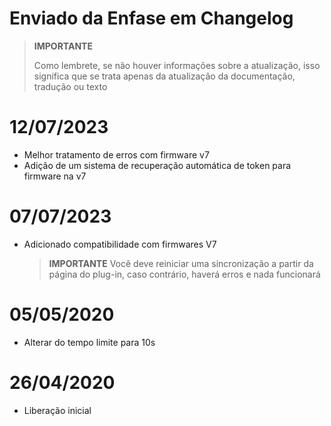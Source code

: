 # Enviado da Enfase em Changelog

>**IMPORTANTE**
>
>Como lembrete, se não houver informações sobre a atualização, isso significa que se trata apenas da atualização da documentação, tradução ou texto

# 12/07/2023

- Melhor tratamento de erros com firmware v7
- Adição de um sistema de recuperação automática de token para firmware na v7

# 07/07/2023

- Adicionado compatibilidade com firmwares V7

  >**IMPORTANTE**
  > Você deve reiniciar uma sincronização a partir da página do plug-in, caso contrário, haverá erros e nada funcionará

# 05/05/2020

- Alterar do tempo limite para 10s

# 26/04/2020

- Liberação inicial
